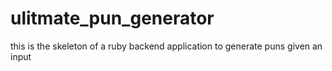 # ulitmate_pun_generator
this is the skeleton of a ruby backend application to generate puns given an input 
